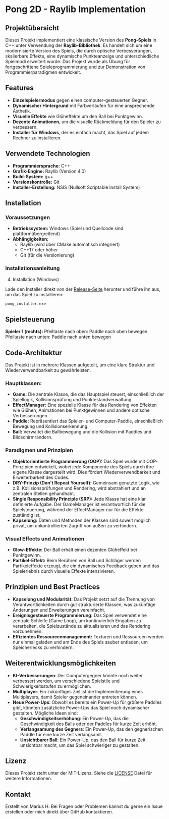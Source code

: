 # Pong 2D - Raylib Implementation

## Projektübersicht

Dieses Projekt implementiert eine klassische Version des **Pong-Spiels** in C++ unter Verwendung der **Raylib-Bibliothek**. Es handelt sich um eine modernisierte Version des Spiels, die durch optische Verbesserungen, skalierbare Effekte, eine dynamische Punkteanzeige und unterschiedliche Spielmodi erweitert wurde. Das Projekt wurde als Übung für fortgeschrittene Spieleprogrammierung und zur Demonstration von Programmierparadigmen entwickelt.

## Features

- **Einzelspielermodus** gegen einen computer-gesteuerten Gegner.
- **Dynamischer Hintergrund** mit Farbverläufen für eine ansprechende Ästhetik.
- **Visuelle Effekte** wie Glüheffekte um den Ball bei Punktgewinn.
- **Dezente Animationen**, um die visuelle Rückmeldung für den Spieler zu verbessern.
- **Installer für Windows**, der es einfach macht, das Spiel auf jedem Rechner zu installieren.

## Verwendete Technologien

- **Programmiersprache:** C++
- **Grafik-Engine:** Raylib (Version 4.0)
- **Build-System:** g++
- **Versionskontrolle:** Git
- **Installer-Erstellung:** NSIS (Nullsoft Scriptable Install System)

## Installation

### Voraussetzungen

- **Betriebssystem:** Windows (Spiel und Quellcode sind plattformübergreifend)
- **Abhängigkeiten:** 
  - Raylib (wird über CMake automatisch integriert)
  - C++17 oder höher
  - Git (für die Versionierung)

### Installationsanleitung

4. Installation (Windows)

  Lade den Installer direkt von der [Release-Seite](https://github.com/MariusH-Dev/Pong/releases/tag/v1.0.0) herunter und führe ihn aus, um das Spiel zu installieren:
  ```bash
  pong_installer.exe
  ```
## Spielsteuerung
**Spieler 1 (rechts):**
  Pfeiltaste nach oben: Paddle nach oben bewegen
  Pfeiltaste nach unten: Paddle nach unten bewegen

## Code-Architektur

Das Projekt ist in mehrere Klassen aufgeteilt, um eine klare Struktur und Wiederverwendbarkeit zu gewährleisten.
### Hauptklassen:
- **Game:** Die zentrale Klasse, die das Hauptspiel steuert, einschließlich der Spiellogik, Kollisionsprüfung und Punktestandverwaltung.
- **EffectManager:** Eine spezielle Klasse für das Rendering von Effekten wie Glühen, Animationen bei Punktgewinnen und andere optische Verbesserungen.
- **Paddle:** Repräsentiert das Spieler- und Computer-Paddle, einschließlich Bewegung und Kollisionserkennung.
- **Ball:** Verwaltet die Ballbewegung und die Kollision mit Paddles und Bildschirmrändern.

### Paradigmen und Prinzipien
- **Objektorientierte Programmierung (OOP):** Das Spiel wurde mit OOP-Prinzipien entwickelt, wobei jede Komponente des Spiels durch ihre eigene Klasse dargestellt wird. Dies fördert Wiederverwendbarkeit und Erweiterbarkeit des Codes.
- **DRY-Prinzip (Don't Repeat Yourself):** Gemeinsam genutzte Logik, wie z.B. Kollisionsprüfungen und Rendering, wird abstrahiert und an zentralen Stellen gehandhabt.
- **Single Responsibility Principle (SRP):** Jede Klasse hat eine klar definierte Aufgabe. Der GameManager ist verantwortlich für die Spielsteuerung, während der EffectManager nur für die Effekte zuständig ist.
- **Kapselung:** Daten und Methoden der Klassen sind soweit möglich privat, um unkontrollierten Zugriff von außen zu verhindern.

### Visual Effects und Animationen
- **Glow-Effekte:** Der Ball erhält einen dezenten Glüheffekt bei Punktgewinn.
- **Partikel-Effekt:** Beim Berühren von Ball und Schläger werden Partikeleffekte erzeugt, die ein dynamisches Feedback geben und das Spielerlebnis durch visuelle Effekte intensivieren.

## Prinzipien und Best Practices
- **Kapselung und Modularität:** Das Projekt setzt auf die Trennung von Verantwortlichkeiten durch gut strukturierte Klassen, was zukünftige Änderungen und Erweiterungen vereinfacht.
- **Ereignisgesteuerte Programmierung:** Das Spiel verwendet eine zentrale Schleife (Game Loop), um kontinuierlich Eingaben zu verarbeiten, die Spielzustände zu aktualisieren und das Rendering vorzunehmen.
- **Effizientes Ressourcenmanagement:** Texturen und Ressourcen werden nur einmal geladen und am Ende des Spiels sauber entladen, um Speicherlecks zu verhindern.

## Weiterentwicklungsmöglichkeiten

- **KI-Verbesserungen**: Der Computergegner könnte noch weiter verbessert werden, um verschiedene Spielstile und Schwierigkeitsstufen zu ermöglichen.
- **Multiplayer**: Ein zukünftiges Ziel ist die Implementierung eines Multiplayers, damit Spieler gegeneinander antreten können.
- **Neue Power-Ups**: Obwohl es bereits ein Power-Up für größere Paddles gibt, könnten zusätzliche Power-Ups das Spiel noch dynamischer gestalten. Mögliche Ideen sind:
  - **Geschwindigkeitserhöhung**: Ein Power-Up, das die Geschwindigkeit des Balls oder der Paddles für kurze Zeit erhöht.
  - **Verlangsamung des Gegners**: Ein Power-Up, das den gegnerischen Paddle für eine kurze Zeit verlangsamt.
  - **Unsichtbarer Ball**: Ein Power-Up, das den Ball für kurze Zeit unsichtbar macht, um das Spiel schwieriger zu gestalten.

## Lizenz
Dieses Projekt steht unter der MIT-Lizenz. Siehe die [LICENSE](LICENSE) Datei für weitere Informationen.

## Kontakt
Erstellt von Marius H.
Bei Fragen oder Problemen kannst du gerne ein Issue erstellen oder mich direkt über GitHub kontaktieren.











